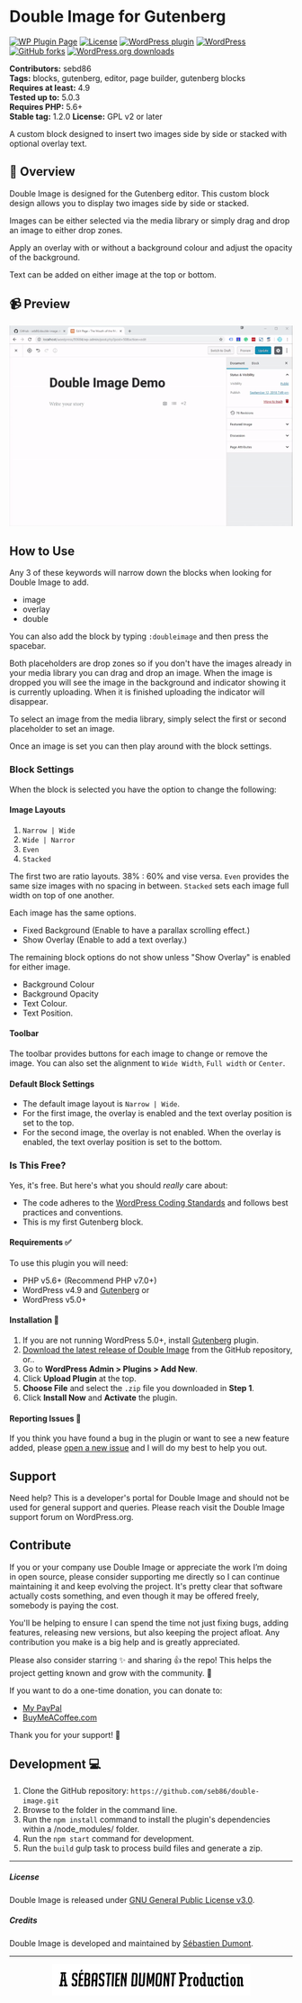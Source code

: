 # Double Image for Gutenberg

[![WP Plugin Page](https://img.shields.io/badge/WordPress-%E2%86%92-lightgrey.svg?style=flat-square)](https://wordpress.org/plugins/double-image/)
[![License](https://img.shields.io/badge/license-GPL--3.0%2B-red.svg)](https://github.com/seb86/double-image/blob/master/license.txt)
[![WordPress plugin](https://img.shields.io/wordpress/plugin/v/double-image.svg?style=flat)](https://wordpress.org/plugins/double-image/)
[![WordPress](https://img.shields.io/wordpress/v/double-image.svg?style=flat)]()
[![GitHub forks](https://img.shields.io/github/forks/seb86/double-image.svg?style=flat)](https://github.com/seb86/double-image/network)
[![WordPress.org downloads](https://img.shields.io/wordpress/plugin/dt/double-image.svg)](https://wordpress.org/plugins/double-image/)

**Contributors:** sebd86  
**Tags:** blocks, gutenberg, editor, page builder, gutenberg blocks  
**Requires at least:** 4.9  
**Tested up to:** 5.0.3  
**Requires PHP:** 5.6+  
**Stable tag:** 1.2.0 
**License:** GPL v2 or later  

A custom block designed to insert two images side by side or stacked with optional overlay text.

## 🔔 Overview

Double Image is designed for the Gutenberg editor. This custom block design allows you to display two images side by side or stacked.

Images can be either selected via the media library or simply drag and drop an image to either drop zones.

Apply an overlay with or without a background colour and adjust the opacity of the background.

Text can be added on either image at the top or bottom.

## 📹 Preview
<p align="center">
	<img src="https://raw.githubusercontent.com/seb86/double-image/master/demo.gif" alt="Double Image Demo" />
</p>

## How to Use

Any 3 of these keywords will narrow down the blocks when looking for Double Image to add.

* image
* overlay
* double

You can also add the block by typing `:doubleimage` and then press the spacebar.

Both placeholders are drop zones so if you don't have the images already in your media library you can drag and drop an image. When the image is dropped you will see the image in the background and indicator showing it is currently uploading. When it is finished uploading the indicator will disappear.

To select an image from the media library, simply select the first or second placeholder to set an image.

Once an image is set you can then play around with the block settings.


### Block Settings

When the block is selected you have the option to change the following:

#### Image Layouts
1. `Narrow | Wide`
2. `Wide | Narror`
3. `Even`
4. `Stacked`

The first two are ratio layouts. 38% : 60% and vise versa. `Even` provides the same size images with no spacing in between. `Stacked` sets each image full width on top of one another.

Each image has the same options.
* Fixed Background (Enable to have a parallax scrolling effect.)
* Show Overlay (Enable to add a text overlay.)

The remaining block options do not show unless "Show Overlay" is enabled for either image.

* Background Colour
* Background Opacity
* Text Colour.
* Text Position.


#### Toolbar
The toolbar provides buttons for each image to change or remove the image. You can also set the alignment to `Wide Width`, `Full width` or `Center`.


#### Default Block Settings
* The default image layout is `Narrow | Wide`.
* For the first image, the overlay is enabled and the text overlay position is set to the top.
* For the second image, the overlay is not enabled. When the overlay is enabled, the text overlay position is set to the bottom.


### Is This Free?

Yes, it's free. But here's what you should _really_ care about:

* The code adheres to the [WordPress Coding Standards](https://codex.wordpress.org/WordPress_Coding_Standards) and follows best practices and conventions.
* This is my first Gutenberg block.


#### Requirements ✅

To use this plugin you will need:

* PHP v5.6+ (Recommend PHP v7.0+)
* WordPress v4.9 and [Gutenberg](https://wordpress.org/plugins/gutenberg/) or
* WordPress v5.0+


#### Installation 💽

1. If you are not running WordPress 5.0+, install [Gutenberg](https://wordpress.org/plugins/gutenberg/) plugin.
2. [Download the latest release of Double Image](https://github.com/seb86/double-image/releases) from the GitHub repository, or..
3. Go to **WordPress Admin > Plugins > Add New**.
4. Click **Upload Plugin** at the top.
5. **Choose File** and select the `.zip` file you downloaded in **Step 1**.
6. Click **Install Now** and **Activate** the plugin.


#### Reporting Issues 📝

If you think you have found a bug in the plugin or want to see a new feature added, please [open a new issue](https://github.com/seb86/double-image/issues/new) and I will do my best to help you out.


## Support
Need help? This is a developer's portal for Double Image and should not be used for general support and queries. Please reach visit the Double Image support forum on WordPress.org.


## Contribute

If you or your company use Double Image or appreciate the work I’m doing in open source, please consider supporting me directly so I can continue maintaining it and keep evolving the project. It's pretty clear that software actually costs something, and even though it may be offered freely, somebody is paying the cost.

You'll be helping to ensure I can spend the time not just fixing bugs, adding features, releasing new versions, but also keeping the project afloat. Any contribution you make is a big help and is greatly appreciated.

Please also consider starring ✨ and sharing 👍 the repo! This helps the project getting known and grow with the community. 🙏

If you want to do a one-time donation, you can donate to:
- [My PayPal](https://www.paypal.me/codebreaker)
- [BuyMeACoffee.com](https://www.buymeacoffee.com/sebastien)

Thank you for your support! 🙌


## Development 💻

1. Clone the GitHub repository: `https://github.com/seb86/double-image.git`
2. Browse to the folder in the command line.
3. Run the `npm install` command to install the plugin's dependencies within a /node_modules/ folder.
4. Run the `npm start` command for development.
5. Run the `build` gulp task to process build files and generate a zip.


---


##### License

Double Image is released under [GNU General Public License v3.0](http://www.gnu.org/licenses/gpl-3.0.html).


##### Credits

Double Image is developed and maintained by [Sébastien Dumont](https://sebastiendumont.com/about/).

---

<p align="center">
	<img src="https://raw.githubusercontent.com/seb86/my-open-source-readme-template/master/a-sebastien-dumont-production.png" width="353">
</p>
